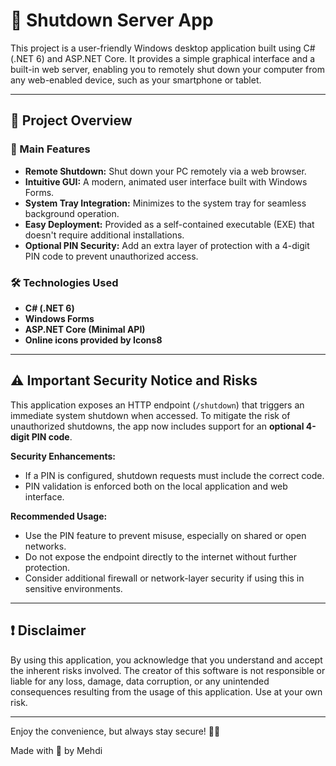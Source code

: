 # 🚀 Shutdown Server App

This project is a user-friendly Windows desktop application built using C# (.NET 6) and ASP.NET Core. It provides a simple graphical interface and a built-in web server, enabling you to remotely shut down your computer from any web-enabled device, such as your smartphone or tablet.

---

## 📌 Project Overview

### 🔹 Main Features
- **Remote Shutdown:** Shut down your PC remotely via a web browser.
- **Intuitive GUI:** A modern, animated user interface built with Windows Forms.
- **System Tray Integration:** Minimizes to the system tray for seamless background operation.
- **Easy Deployment:** Provided as a self-contained executable (EXE) that doesn't require additional installations.
- **Optional PIN Security:** Add an extra layer of protection with a 4-digit PIN code to prevent unauthorized access.

### 🛠 Technologies Used
- **C# (.NET 6)**
- **Windows Forms**
- **ASP.NET Core (Minimal API)**
- **Online icons provided by Icons8**

---

## ⚠️ Important Security Notice and Risks

This application exposes an HTTP endpoint (`/shutdown`) that triggers an immediate system shutdown when accessed. To mitigate the risk of unauthorized shutdowns, the app now includes support for an **optional 4-digit PIN code**.

**Security Enhancements:**
- If a PIN is configured, shutdown requests must include the correct code.
- PIN validation is enforced both on the local application and web interface.

**Recommended Usage:**
- Use the PIN feature to prevent misuse, especially on shared or open networks.
- Do not expose the endpoint directly to the internet without further protection.
- Consider additional firewall or network-layer security if using this in sensitive environments.

---

## ❗ Disclaimer

By using this application, you acknowledge that you understand and accept the inherent risks involved. The creator of this software is not responsible or liable for any loss, damage, data corruption, or any unintended consequences resulting from the usage of this application. Use at your own risk.

---

Enjoy the convenience, but always stay secure! 🚀✨

Made with 💜 by Mehdi
